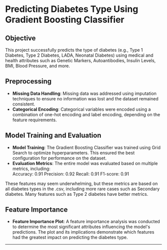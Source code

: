 
# Predicting Diabetes Type Using Gradient Boosting Classifier

## Objective 
This project successfully predicts the type of diabetes (e.g., Type 1 Diabetes, Type 2 Diabetes, LADA, Neonatal Diabetes) using medical and health attributes such as Genetic Markers, Autoantibodies, Insulin Levels, BMI, Blood Pressure, and more.

## Preprocessing 
- **Missing Data Handling**: Missing data was addressed using imputation techniques to ensure no information was lost and the dataset remained consistent.
- **Categorical Encoding**: Categorical variables were encoded using a combination of one-hot encoding and label encoding, depending on the feature requirements.

## Model Training and Evaluation 
- **Model Training**: The Gradient Boosting Classifier was trained using Grid Search to optimize hyperparameters. This ensured the best configuration for performance on the dataset.
- **Evaluation Metrics**: The entire model was evaluated based on multiple metrics, including:    
Accuracy: 0.91
Precision: 0.92
Recall: 0.91
F1-score: 0.91

These features may seem underwhelming, but these metrics are based on all diabetes types in the .csv, including more rare cases such as Secondary diabetes. Many features such as Type 2 diabetes have better metrics.

## Feature Importance 
- **Feature Importance Plot**: A feature importance analysis was conducted to determine the most significant attributes influencing the model's predictions. The plot and its implications demonstrate which features had the greatest impact on predicting the diabetes type.

---
